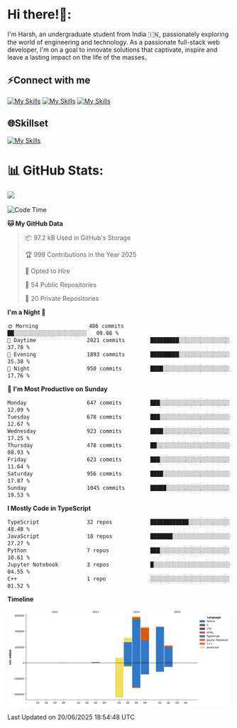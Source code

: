
# Hi there!👋:
<p> I'm Harsh, an undergraduate student from India 🇮🇳, passionately exploring the world of engineering and technology. As a passionate full-stack web developer, I'm on a goal to innovate solutions that captivate, inspire and leave a lasting impact on the life of the masses. </p>

## ⚡Connect with me

[![My Skills](https://skillicons.dev/icons?i=gmail)](mailto:harshpandey.tech@gmail.com) [![My Skills](https://skillicons.dev/icons?i=linkedin)](https://linkedin.com/in/harsh3dev) [![My Skills](https://skillicons.dev/icons?i=twitter)](https://x.com/harshxai)

## 🌐Skillset
[![My Skills](https://skillicons.dev/icons?i=js,ts,react,nextjs,nodejs,tailwind,mongo,express,postgres,prisma,html,css,docker,aws,cpp,git,vscode,figma)](https://skillicons.dev)


# 📊 GitHub Stats:
![](https://komarev.com/ghpvc/?username=harsh3dev)

<!--START_SECTION:waka-->
![Code Time](http://img.shields.io/badge/Code%20Time-191%20hrs%2038%20mins-blue)

**🐱 My GitHub Data** 

> 📦 97.2 kB Used in GitHub's Storage 
 > 
> 🏆 999 Contributions in the Year 2025
 > 
> 💼 Opted to Hire
 > 
> 📜 54 Public Repositories 
 > 
> 🔑 20 Private Repositories 
 > 
**I'm a Night 🦉** 

```text
🌞 Morning                486 commits         ██░░░░░░░░░░░░░░░░░░░░░░░   09.08 % 
🌆 Daytime                2021 commits        █████████░░░░░░░░░░░░░░░░   37.78 % 
🌃 Evening                1893 commits        █████████░░░░░░░░░░░░░░░░   35.38 % 
🌙 Night                  950 commits         ████░░░░░░░░░░░░░░░░░░░░░   17.76 % 
```
📅 **I'm Most Productive on Sunday** 

```text
Monday                   647 commits         ███░░░░░░░░░░░░░░░░░░░░░░   12.09 % 
Tuesday                  678 commits         ███░░░░░░░░░░░░░░░░░░░░░░   12.67 % 
Wednesday                923 commits         ████░░░░░░░░░░░░░░░░░░░░░   17.25 % 
Thursday                 478 commits         ██░░░░░░░░░░░░░░░░░░░░░░░   08.93 % 
Friday                   623 commits         ███░░░░░░░░░░░░░░░░░░░░░░   11.64 % 
Saturday                 956 commits         ████░░░░░░░░░░░░░░░░░░░░░   17.87 % 
Sunday                   1045 commits        █████░░░░░░░░░░░░░░░░░░░░   19.53 % 
```


**I Mostly Code in TypeScript** 

```text
TypeScript               32 repos            ████████████░░░░░░░░░░░░░   48.48 % 
JavaScript               18 repos            ███████░░░░░░░░░░░░░░░░░░   27.27 % 
Python                   7 repos             ███░░░░░░░░░░░░░░░░░░░░░░   10.61 % 
Jupyter Notebook         3 repos             █░░░░░░░░░░░░░░░░░░░░░░░░   04.55 % 
C++                      1 repo              ░░░░░░░░░░░░░░░░░░░░░░░░░   01.52 % 
```



**Timeline**

![Lines of Code chart](https://raw.githubusercontent.com/harsh3dev/harsh3dev/main/assets/bar_graph.png)


 Last Updated on 20/06/2025 18:54:48 UTC
<!--END_SECTION:waka-->

